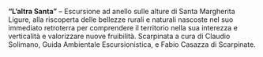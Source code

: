 **“L’altra Santa”** – Escursione ad anello sulle alture di Santa Margherita Ligure, alla riscoperta delle bellezze rurali e naturali nascoste nel suo immediato retroterra per comprendere il territorio nella sua interezza e verticalità e valorizzare nuove fruibilità.
Scarpinata a cura di Claudio Solimano, Guida Ambientale Escursionistica, e Fabio Casazza di Scarpinate.
